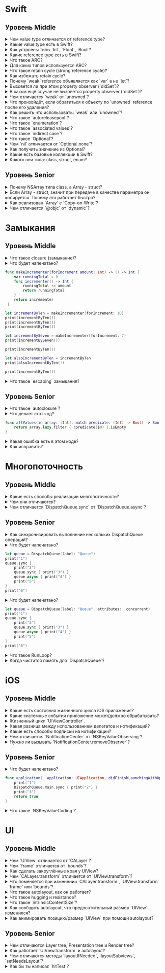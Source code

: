# Swift

## Уровень Middle

<details>
<summary>Чем value type отличается от reference type?</summary>
    
* value type передаётся / присваивается по значению, т.е. каждая переменная получает свою копию объекта.
* reference type передаётся / присваивается ссылке, т.е. все переменные указывают на одну копию объекта.
</details>

<details>
<summary>Какие value type есть в Swift?</summary>

* `struct`
* `enumeration`
</details>

<details>
<summary>Как устроены типы `Int`, `Float`, `Bool`?</summary>
"Простые" типы: `Int`, `Float`, `Bool` и тд. являются структурами
</details>

<details>
<summary>Какие reference type есть в Swift?</summary>

* `class`
* `closure`
* `recursive enumeration`
</details>

<details>
<summary>Что такое ARC?</summary>

Система управления памятью на основе подсчёта количества сильных ссылок (счётчик ссылок) на объект.
</details>

<details>
<summary>Для каких типов используется ARC?</summary>

reference type
</details>

<details>
<summary>Что такое retain cycle (strong reference cycle)?</summary>

Ситуация, при которой 2+ объекта держат сильные ссылки друг на друга, не позволяя счётчикам ссылок занулиться и освободить память.
</details>

<details>
<summary>Как избежать retain cycle?</summary>

 * `weak` reference
 * `unowned` reference
</details>

<details>
<summary>Почему `weak` reference объявляется как `var` а не `let`?</summary>

`ARC` запишет в эту ссылку `nil` при удалении объекта.
</details>

<details>
<summary>Вызовется ли при этом property observer (`didSet`)?</summary>

Нет
</details>

<details>
<summary>В каком ещё случае не вызовется property observer (`didSet`)?</summary>

* `init`
* `didSet`

</details>

<details>
<summary>Чем отличается `weak` от `unowned`?</summary>

* `weak`: `ARC` запишет в эту ссылку `nil` при удалении объекта.
* `unowned`: `ARC` НЕ запишет в эту ссылку `nil` при удалении объекта.
</details>

<details>
<summary>Что произойдёт, если обратиться к объекту по `unowned` reference после его удаления?</summary>

Падение приложения / `runtime error`
</details>

<details>
<summary>Как решить что использовать: `weak` или `unowned`?</summary>

* `unowned` - более производительный вариант, нужно использовать в тех местах, где есть уверенность что объект не будет удалён.
* `weak` - во всех остальных случаях.
</details>

<details>
<summary>Что такое `autoreleasepool`?</summary>


* В `Objective-C`, `NSAutoreleasePool` - объект, в который помещаются ссылки на объекты. При `drain` делает `release` для каждого `autorelease` посланного объекту.
* В `Swift` - функция, принимающая на вход замыкание. После выполнения замыкания делает тоже самое для `Objective-C` объектов.
</details>

<details>
<summary>Что такое `enumeration`?</summary>

Value type, который может принимать одно из заданных значений (case).
</details>

<details>
<summary>Что такое `associated values`?</summary>

Значение `enumeration` может иметь кортеж ассоциированных с ним значений любого типа.
</details>

<details>
<summary>Что такое `indirect case`?</summary>

Кортеж ассоциированных значений может содержать другое значение из этого же `enumeration`.
</details>

<details>
<summary>Что такое `Optional`?</summary>

`enumeration` с 2мя значениями: `case none`, `case some(Wrapped)`
</details>

<details>
<summary>Чем `nil` отличается от `Optional.none`?</summary>

* `nil` - синтаксический сахар для `Optional.none`
* Возможно из-за того, что `Optional` реализует протокол `ExpressibleByNilLiteral`.
</details>

<details>
<summary>Как получить значение из Optional?</summary>

* `!`
* `if let`
* `guard let`
* `??`
* `switch`
* `map`
* `flatMap`
</details>

<details>
<summary>Какие есть базовые коллекции в Swift?</summary>

* `Array`
* `Dictionary`
* `Set`
</details>

<details>
<summary>Какого они типа: class, struct, enum?</summary>

* struct
</details>

## Уровень Senior

<details>
<summary>Почему NSArray типа class, а Array - struct?</summary>

Сделано специально, чтобы избежать ошибок из-за изменения массива из другого потока при работе с ним на текущем потоке.
</details>

<details>
<summary>Если Array - struct, значит при передаче в качестве параметра он копируется. Почему это работает быстро?</summary>

`Copy-on-Write`
</details>

<details>
<summary>Как реализован `Array` с `Copy-on-Write`?</summary>

Внутри `Array` хранится класс `ManagedBuffer`, который отвечает за фактическое хранение данных.
При каждой модификации `Array` делается проверка `isKnownUniquelyReferenced`. Если на объект более одной ссылки, делается копия.
</details>

<details>
<summary>Чем отличается `@objc` от `dynamic`?</summary>

* `@objc` - метод доступен из `Objective-C`. В `Objective-C` вызывается динамически, в `Swift` - статически.
* `dynamic` - метод вызывается в `Swift` динамически.
</details>


# Замыкания

## Уровень Middle

<details>
<summary>Что такое closure (замыкание)?</summary>

Отдельный блок кода, который можно передавать как параметр и вызывать в процессе выполнения программы.
</details>

<details>
<summary>Что будет напечатано?
	    
```Swift
func makeIncrementer(forIncrement amount: Int) -> () -> Int {
	var runningTotal = 0
	func incrementer() -> Int {
	    runningTotal += amount
	    return runningTotal
	}
	return incrementer
 }

let incrementByTen = makeIncrementer(forIncrement: 10)
print(incrementByTen())
print(incrementByTen())
print(incrementByTen())

let incrementBySeven = makeIncrementer(forIncrement: 7)
print(incrementBySeven())

print(incrementByTen())

let alsoIncrementByTen = incrementByTen
print(alsoIncrementByTen())

print(incrementByTen())
```

</summary>
10 20 30 7 40 50 60
</details>

<details>
<summary>Что такое `escaping` замыкания?</summary>

Замыкания, помеченные как `escaping` параметр функции, могут быть вызваны после завершения функции.
</details>

## Уровень Senior

<details>
<summary>Что такое `autoclosure`?</summary>

* `autoclosure` - замыкание, которое автоматически создаётся для того, чтобы обернуть выражение, переданное в качестве аргумента при вызове функции.
* `autoclosure` позволяет отложить вычисление выражения с момента вызова до того момента, когда значение понадобится.
</details>

<details>
<summary>Что делает этот код?

```Swift
func allValues(in array: [Int], match predicate: (Int) -> Bool) -> Bool {
	return array.lazy.filter { !predicate($0) }.isEmpty
}
```
</summary>

Проверяет, что все элементы массива удовлетворяют предикату.
</details>

<details>
<summary>Какая ошибка есть в этом коде?</summary>

Ошибка компиляции: `error: closure use of non-escaping parameter 'predicate' may allow it to escape`

`non-escaping` замыкание используется как `escaping`
</details>

<details>
<summary>Как исправить?</summary>

```Swift
func allValues(in array: [Int], match predicate: (Int) -> Bool) -> Bool {
    return array.filter { !predicate($0) }.isEmpty
}
```
Минус: Создание промежуточного массива. Лишнее потребление памяти.

```Swift
func allValues(in array: [Int], match predicate: @escaping (Int) -> Bool) -> Bool {
	return array.lazy.filter { !predicate($0) }.isEmpty
}
```
Минус: Замыкание стало escaping, что противоречит сути (оно всегда вызывается до завершения функции `allValues`), и лишает компилятор возможности оптимизировать код.

Правильный вариант:
```Swift
func allValues(in array: [Int], match predicate: (Int) -> Bool) -> Bool {
	return withoutActuallyEscaping(predicate) { escapablePredicate in
		array.lazy.filter { !escapablePredicate($0) }.isEmpty
	}
}
```
</details>

# Многопоточность

## Уровень Middle

<details>
<summary>Какие есть способы реализации многопоточности?</summary>

* `OperationQueue`
* `DispatchQueue`
* `Thread`

</details>

<details>
<summary>Чем они отличаются?</summary>

* `DispatchQueue` - абстракция поверх потоков. Очередь, управляющая выполнением поставленных в неё задач на пуле потоков управляемых системой.
* `OperationQueue` - высокоуровневая надстройка поверх `DispatchQueue`.
	* Предоставляет следующие возможности поверх `DispatchQueue`:
		1. Установка зависимостей между задачами.
		2. Отмена всех операций.
		3. Получение количества операций в очереди.
		4. Динамическое управление количеством одновременно выполняемых операций.
		5. Приостановка выполнения.

</details>

<details>
<summary>Чем отличается `DispatchQueue.sync` от `DispatchQueue.async`?</summary>

* `DispatchQueue.async` - ставит задачу в очередь и продолжает выполнение.
* `DispatchQueue.sync` - ставит задачу в очередь и ждёт, пока эта операция будет выполнена.
</details>

## Уровень Senior

<details>
<summary>Как синхронизировать выполнение нескольких DispatchQueue операций?</summary>

* `DispatchGroup`
* `DispatchQueue.sync(flags: .barrier) {}`
</details>

<details>
<summary>Что будет напечатано?

```Swift
let queue = DispatchQueue(label: "Queue")            
print("1")            
queue.sync {
    print("2")            
    queue.sync { print("3") }
    queue.async { print("4") }            
    print("5")
}            
print("6")
```	    
</summary>

1 2 (Приложение зависнет / упадёт)
</details>

<details>
<summary>Что будет напечатано?

```Swift
let queue = DispatchQueue(label: "Queue", attributes: .concurrent)
print("1")
queue.sync {
    print("2")
    queue.sync { print("3") }
    queue.async { print("4") }
    print("5")
}
print("6")
```	    
</summary>

* 1 2 3 4 5 6
* 1 2 3 5 4 6
* 1 2 3 5 6 4
</details>

<details>
<summary>Что такое RunLoop?</summary>

Программный интерфейс обработки входных источников и операций, запускаемых на потоке, в цикле<br/>
Всегда есть на главном потоке.<br/>
Каждая операция на RunLoop оборачивается в `autoreleasepool`.<br/>
Нужен для работы таймеров.<br/>
Нет у `DispatchQueue`.
</details>

<details>
<summary>Когда чистится память для `DispatchQueue`?</summary>

Зависит от параметра `DispatchQueue.AutoreleaseFrequency` при создании очереди.
Стандартное поведение - когда у очереди нет активных задач.
</details>
 
# iOS

## Уровень Middle

<details>
<summary>Какие есть состояния жизненного цикла iOS приложения?</summary>

* Not running
* Inactive
* Active
* Background
* Suspend
</details>

<details>
<summary>Какие системные события приложение может/должно обрабатывать?</summary>

* **Memory warning**
* **Protected data becomes available/unavailable**
* **State restoration**
* **Open URLs**
* **Local/remote notifications**
* **Location changes**
* **Application shortcuts**
* AV sessions
* File download
* Handoff tasks
* Inter-app communication
</details>

<details>
<summary>Жизненный цикл `UIViewController`.</summary>

* `init`
* `viewDidLoad`
* `viewWillAppear`
* `viewDidAppear`
* `viewWillLayoutSubviews`
* `viewDidLayoutSubviews`
* `viewWillDisappear`
* `viewDidDisappear`
* `willMove(toParent:)`
* `didMove(toParent:)`
* `deinit`
</details>

<details>
<summary>Какая разница между использованием делегатов и нотификаций?</summary>

Общее:
* Получение уведомлений при каком-то изменении наблюдаемого объекта.

Различия:
* Делегирование позволяет передать часть логики другому объекту. Этот объект один и отвечает только на те вопросы, которые ему задают.
* Нотификации позволяют подписаться на любые изменения наблюдаемого объекта.
* Количество подписчиков на нотификации не ограничено.
* Подписчики не влияют на логику поведения наблюдаемого объекта.
</details>

<details>
<summary>Какие есть способы подписки на нотификации?</summary>

* `NotificationCenter`
* `NSKeyValueObserving`
</details>

<details>
<summary>Чем отличается `NotificationCenter` от `NSKeyValueObserving`?</summary>

* `NotificationCenter` - ручная посылка нотификаций всем подписчикам. Для подписки нужен доступ к наблюдаемому классу, чтобы посылать нотификации.
* `NSKeyValueObserving` - все наследники NSObject автоматически посылают сообщения всем своим подписчикам при изменении своих полей. Можно подписаться на изменение полей любого класса.
</details>

<details>
<summary>Нужно ли вызывать `NotificationCenter.removeObserver`?</summary>

Есть 2 способа подписки: через селектор и через замыкание (блок).
Если используются замыкания - отписываться обязательно нужно.
Если используется селектор, начиная с iOS 9.0 это не обязательно. До iOS 9.0, произойдёт падение, если объект удаляется, пока у него есть подписчики.
</details>

## Уровень Senior

<details>
<summary>Что будет напечатано?

```Swift
func application(_ application: UIApplication, didFinishLaunchingWithOptions launchOptions: [UIApplication.LaunchOptionsKey : Any]? = nil) -> Bool {
	print("1")
	DispatchQueue.main.sync { print("2") }
	print("3")
	return true
}
```
</summary>

1 (Приложение зависнет / упадёт)
</details>

<details>
<summary>Что такое `NSKeyValueCoding`?</summary>

Механизм непрямого доступа к полям любого наследника `NSObject` по имени или ключу.
</details>

# UI

## Уровень Middle

<details>
<summary>Чем `UIView` отличается от `CALayer`?</summary>

* `CALayer` отвечает за представление информации на экране.
* `UIView` содержит в себе `CALayer`, отвечает за взаимодействие с пользователем (`UIResponder`) и участвует в расчёте геометрии представления на экране (layout).
</details>

<details>
<summary>Чем `frame` отличается от `bounds`?</summary>

* `frame` - координаты UIView в родительской системе координат.
* `bounds` - координаты видимой области в собственной системе координат.
</details>

<details>
<summary>Как сделать закруглённые края у UIView?</summary>

1.
```Swift
clipsToBounds = true
layer.cornerRadius = *value*
```
Минус: часто пересчитывается.
   
2.
```Swift
mask = MaskView()
MaskView.layerClass = CAShapeLayer.self
shapeLayer.path = UIBezierPath
```
Минус: Обновление маски только при изменении frame

3.
```Swift
layer.cornerRadius = *value*
layer.maskedCorners = [.layerMinXMinYCorner, .layerMaxXMinYCorner, ...]
layer.masksToBounds = true
```
Минус: `layer.maskedCorners` доступен с iOS 11.0+.
</details>

<details>
<summary>Чем `CALayer.transform` отличается от `UIView.transform`?</summary>

* `CALayer.transform` - `CATransform3D`
* `UIView.transform` - `CGAffineTransform` (2D)
</details>

<details>
<summary>Что поменяется при изменении `CALayer.transform`, `UIView.transform` - `frame` или `bounds`?</summary>

frame
</details>

<details>
<summary>Что такое autolayout, как он работает?</summary>

Система динамического расчёта позиции и размера UIView.
Для определения позиции и размера используются заданные для UIView правила (констреинты).
</details>

<details>
<summary>Что такое hugging и resistance?</summary>
	   
Приоритеты, с которыми `UIView` противостоит попыткам растянуть / сжать её от `intrinsicContentSize`.
</details>

<details>
<summary>Что такое `intrinsicContentSize`?</summary>

Предпочтительный размер `UIView` для отображения всех внутренностей. Не учитывает внешние ограничения.
</details>

<details>
<summary>Как сообщить autolayout, что предпочтительный размер `UIView` изменился?</summary>

Вызвать метод `invalidateIntrinsicContentSize`.
</details>

<details>
<summary>Как анимировать позицию/размер `UIView` при помощи autolayout?</summary>

```Swift
constraint.constant = *value*
UIView.animate(withDuration: <duration>) { self.layoutIfNeeded() }
```
</details>

## Уровень Senior

<details>
<summary>Чем отличаются Layer tree, Presentation tree и Render tree?</summary>

* Layer tree - объекты в этом дереве хранят конечные значения анимаций. При изменении свойств слоя используется объект из этого дерева.
* Presentation tree - объекты в этом дереве хранят текущие значения анимаций.
* Render tree - используется для фактической отрисовки. Не доступно для разработчика.
</details>

<details>
<summary>Как работает `UIView.transform` и autolayout?</summary>

autolayout работает с `frame` `UIView` до трансформации.
Значение фрейма после трансформации не определено и должно игнорироваться.
</details>

<details>
<summary>Чем отличаются методы `layoutIfNeeded`, `layoutSubviews`, `setNeedsLayout`?</summary>

* `layoutIfNeeded` - немедленно обновляет layout, если это необходимо. Может начать выше по дереву.
* `layoutSubviews` - непосредственный layout, начиная с текущего `UIView` и ниже по дереву. В документации не рекомендуется вызывать этот метод напрямую.
* `setNeedsLayout` - помечает layout как требующий обновления. layout произойдёт на следующий цикл обновления UI.
</details>

<details>
<summary>Как бы ты написал `hitTest`?</summary>

```Swift
func hitTest(_ point: CGPoint, with event: UIEvent?) -> UIView? {
	guard point(inside: point, with: event) else { return nil }
	guard isUserInteractionEnabled && !isHidden && alpha > 0.01 else { return nil }
	for subview in subviews {
		if let hitView = subview.hitTest(convert(point, to: subview), with: event) {
			return hitView
		}
	}
	return self
}    
```
</details>
